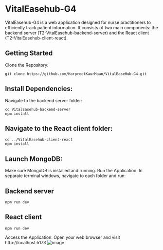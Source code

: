 # VitalEasehub-G4
VitalEasehub-G4 is a web application designed for nurse practitioners to efficiently track patient information. It consists of two main components: the backend server (T2-VitalEasehub-backend-server) and the React client (T2-VitalEasehub-client-react).

## Getting Started
Clone the Repository:
```
git clone https://github.com/HarpreetKaurMaan/VitalEaseHub-G4.git
```

## Install Dependencies:
Navigate to the backend server folder:
```
cd VitalEasehub-backend-server
npm install
```

## Navigate to the React client folder:
```
cd ../VitalEasehub-client-react
npm install
```

## Launch MongoDB:
Make sure MongoDB is installed and running.
Run the Application:
In separate terminal windows, navigate to each folder and run:

## Backend server
```
npm run dev
```

## React client
```
npm run dev
```

Access the Application:
Open your web browser and visit http://localhost:5173
![image](https://github.com/HarpreetKaurMaan/T2-VitalEasehub/assets/119014013/7b8597e2-7dd8-4602-98b4-7b3d0806cdb4)

